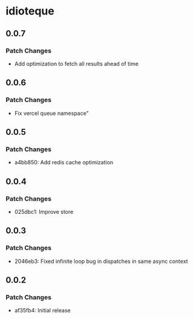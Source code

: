 # idioteque

## 0.0.7

### Patch Changes

- Add optimization to fetch all results ahead of time

## 0.0.6

### Patch Changes

- Fix vercel queue namespace"

## 0.0.5

### Patch Changes

- a4bb850: Add redis cache optimization

## 0.0.4

### Patch Changes

- 025dbc1: Improve store

## 0.0.3

### Patch Changes

- 2046eb3: Fixed infinite loop bug in dispatches in same async context

## 0.0.2

### Patch Changes

- af35fb4: Initial release
